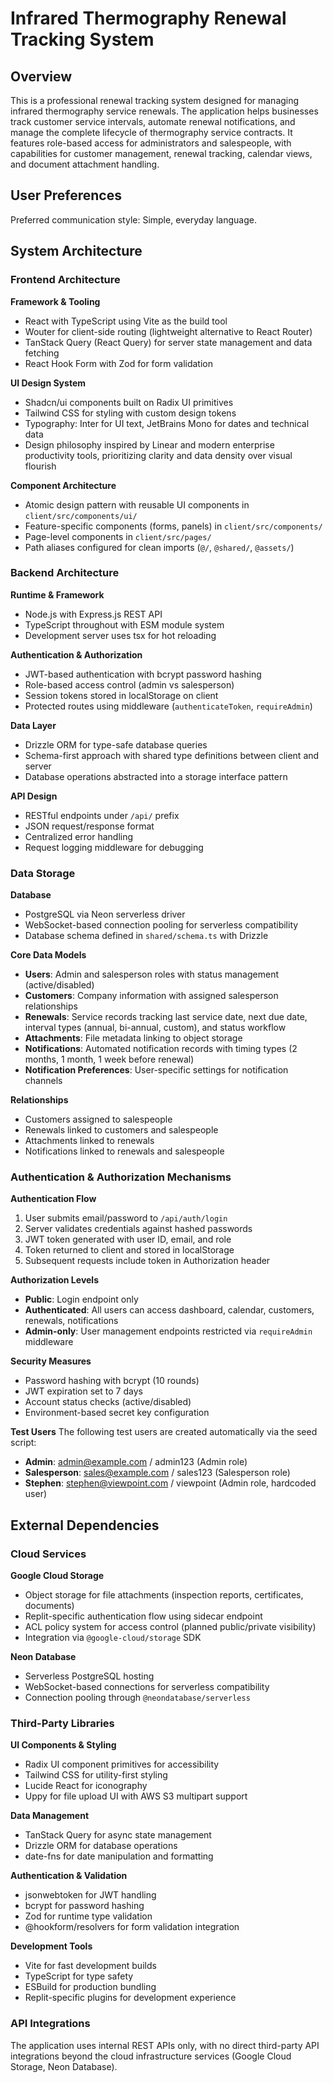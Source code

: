# Infrared Thermography Renewal Tracking System

## Overview

This is a professional renewal tracking system designed for managing infrared thermography service renewals. The application helps businesses track customer service intervals, automate renewal notifications, and manage the complete lifecycle of thermography service contracts. It features role-based access for administrators and salespeople, with capabilities for customer management, renewal tracking, calendar views, and document attachment handling.

## User Preferences

Preferred communication style: Simple, everyday language.

## System Architecture

### Frontend Architecture

**Framework & Tooling**
- React with TypeScript using Vite as the build tool
- Wouter for client-side routing (lightweight alternative to React Router)
- TanStack Query (React Query) for server state management and data fetching
- React Hook Form with Zod for form validation

**UI Design System**
- Shadcn/ui components built on Radix UI primitives
- Tailwind CSS for styling with custom design tokens
- Typography: Inter for UI text, JetBrains Mono for dates and technical data
- Design philosophy inspired by Linear and modern enterprise productivity tools, prioritizing clarity and data density over visual flourish

**Component Architecture**
- Atomic design pattern with reusable UI components in `client/src/components/ui/`
- Feature-specific components (forms, panels) in `client/src/components/`
- Page-level components in `client/src/pages/`
- Path aliases configured for clean imports (`@/`, `@shared/`, `@assets/`)

### Backend Architecture

**Runtime & Framework**
- Node.js with Express.js REST API
- TypeScript throughout with ESM module system
- Development server uses tsx for hot reloading

**Authentication & Authorization**
- JWT-based authentication with bcrypt password hashing
- Role-based access control (admin vs salesperson)
- Session tokens stored in localStorage on client
- Protected routes using middleware (`authenticateToken`, `requireAdmin`)

**Data Layer**
- Drizzle ORM for type-safe database queries
- Schema-first approach with shared type definitions between client and server
- Database operations abstracted into a storage interface pattern

**API Design**
- RESTful endpoints under `/api/` prefix
- JSON request/response format
- Centralized error handling
- Request logging middleware for debugging

### Data Storage

**Database**
- PostgreSQL via Neon serverless driver
- WebSocket-based connection pooling for serverless compatibility
- Database schema defined in `shared/schema.ts` with Drizzle

**Core Data Models**
- **Users**: Admin and salesperson roles with status management (active/disabled)
- **Customers**: Company information with assigned salesperson relationships
- **Renewals**: Service records tracking last service date, next due date, interval types (annual, bi-annual, custom), and status workflow
- **Attachments**: File metadata linking to object storage
- **Notifications**: Automated notification records with timing types (2 months, 1 month, 1 week before renewal)
- **Notification Preferences**: User-specific settings for notification channels

**Relationships**
- Customers assigned to salespeople
- Renewals linked to customers and salespeople
- Attachments linked to renewals
- Notifications linked to renewals and salespeople

### Authentication & Authorization Mechanisms

**Authentication Flow**
1. User submits email/password to `/api/auth/login`
2. Server validates credentials against hashed passwords
3. JWT token generated with user ID, email, and role
4. Token returned to client and stored in localStorage
5. Subsequent requests include token in Authorization header

**Authorization Levels**
- **Public**: Login endpoint only
- **Authenticated**: All users can access dashboard, calendar, customers, renewals, notifications
- **Admin-only**: User management endpoints restricted via `requireAdmin` middleware

**Security Measures**
- Password hashing with bcrypt (10 rounds)
- JWT expiration set to 7 days
- Account status checks (active/disabled)
- Environment-based secret key configuration

**Test Users**
The following test users are created automatically via the seed script:
- **Admin**: admin@example.com / admin123 (Admin role)
- **Salesperson**: sales@example.com / sales123 (Salesperson role)
- **Stephen**: stephen@viewpoint.com / viewpoint (Admin role, hardcoded user)

## External Dependencies

### Cloud Services

**Google Cloud Storage**
- Object storage for file attachments (inspection reports, certificates, documents)
- Replit-specific authentication flow using sidecar endpoint
- ACL policy system for access control (planned public/private visibility)
- Integration via `@google-cloud/storage` SDK

**Neon Database**
- Serverless PostgreSQL hosting
- WebSocket-based connections for serverless compatibility
- Connection pooling through `@neondatabase/serverless`

### Third-Party Libraries

**UI Components & Styling**
- Radix UI component primitives for accessibility
- Tailwind CSS for utility-first styling
- Lucide React for iconography
- Uppy for file upload UI with AWS S3 multipart support

**Data Management**
- TanStack Query for async state management
- Drizzle ORM for database operations
- date-fns for date manipulation and formatting

**Authentication & Validation**
- jsonwebtoken for JWT handling
- bcrypt for password hashing
- Zod for runtime type validation
- @hookform/resolvers for form validation integration

**Development Tools**
- Vite for fast development builds
- TypeScript for type safety
- ESBuild for production bundling
- Replit-specific plugins for development experience

### API Integrations

The application uses internal REST APIs only, with no direct third-party API integrations beyond the cloud infrastructure services (Google Cloud Storage, Neon Database).